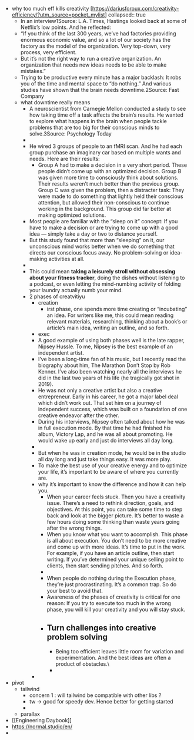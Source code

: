 - why too much eff kills creativity [https://dariusforoux.com/creativity-efficiency/?utm_source=pocket_mylist]
  collapsed:: true
	- In an interview1Source: L.A. Times, Hastings looked back at some of Netflix’s low points. And he reflected:
	- “If you think of the last 300 years, we’ve had factories providing enormous economic value, and so a lot of our society has the factory as the model of the organization. Very top-down, very process, very efficient.
	- But it’s not the right way to run a creative organization. An organization that needs new ideas needs to be able to make mistakes.”
	- Trying to be productive every minute has a major backlash: It robs you of the time and mental space to “do nothing.” And various studies have shown that the brain needs downtime.2Source: Fast Company
	- what downtime really means
		- A neuroscientist from Carnegie Mellon conducted a study to see how taking time off a task affects the brain’s results. He wanted to explore what happens in the brain when people tackle problems that are too big for their conscious minds to solve.3Source: Psychology Today
		-
		- He wired 3 groups of people to an fMRI scan. And he had each group purchase an imaginary car based on multiple wants and needs. Here are their results:
			- Group A had to make a decision in a very short period. These people didn’t come up with an optimized decision.
			  Group B was given more time to consciously think about solutions. Their results weren’t much better than the previous group.
			  Group C was given the problem, then a distracter task: They were made to do something that lightly held their conscious attention, but allowed their non-conscious to continue working in the background. This group did far better at making optimized solutions.
		- Most people are familiar with the “sleep on it” concept: If you have to make a decision or are trying to come up with a good idea — simply take a day or two to distance yourself.
		- But this study found that more than “sleeping” on it, our unconscious mind works better when we do something that directs our conscious focus away. No problem-solving or idea-making activities at all.
		-
		- This could mean **taking a leisurely stroll without obsessing about your fitness tracker**, doing the dishes without listening to a podcast, or even letting the mind-numbing activity of folding your laundry actually numb your mind.
		- 2 phases of creatvitiyu
			- creation
				- irst phase, one spends more time creating or “incubating” an idea. For writers like me, this could mean reading relevant materials, researching, thinking about a book’s or article’s main idea, writing an outline, and so forth.
			- exec
			- A good example of using both phases well is the late rapper, Nipsey Hussle. To me, Nipsey is the best example of an independent artist.
			- I’ve been a long-time fan of his music, but I recently read the biography about him, The Marathon Don’t Stop by Rob Kenner. I’ve also been watching nearly all the interviews he did in the last two years of his life (he tragically got shot in 2019).
			- He was not only a creative artist but also a creative entrepreneur. Early in his career, he got a major label deal which didn’t work out. That set him on a journey of independent success, which was built on a foundation of one creative endeavor after the other.
			- During his interviews, Nipsey often talked about how he was in full execution mode. By that time he had finished his album, Victory Lap, and he was all about promoting. He would wake up early and just do interviews all day long.
			-
			- But when he was in creation mode, he would be in the studio all day long and just take things easy. It was more play.
			- To make the best use of your creative energy and to optimize your life, it’s important to be aware of where you currently are.
			- why it’s important to know the difference and how it can help you.
				- When your career feels stuck. Then you have a creativity issue. There’s a need to rethink direction, goals, and objectives. At this point, you can take some time to step back and look at the bigger picture. It’s better to waste a few hours doing some thinking than waste years going after the wrong things.
				- When you know what you want to accomplish. This phase is all about execution. You don’t need to be more creative and come up with more ideas. It’s time to put in the work. For example, if you have an article outline, then start writing. If you’ve determined your unique selling point to clients, then start sending pitches. And so forth.
				-
				- When people do nothing during the Execution phase, they’re just procrastinating. It’s a common trap. So do your best to avoid that.
				- Awareness of the phases of creativity is critical for one reason: If you try to execute too much in the wrong phase, you will kill your creativity and you will stay stuck.
				- Turn challenges into creative problem solving
					-
					- Being too efficient leaves little room for variation and experimentation. And the best ideas are often a product of obstacles.\
					-
			-
- pivot
	- tailwind
		- concern 1 : will tailwind be compatible with other libs ?
		- tw -> good for speedy dev. Hence better for getting started
		-
	- parallax
- [[Engineering Daybook]]
- https://normal.studio/en/
-
